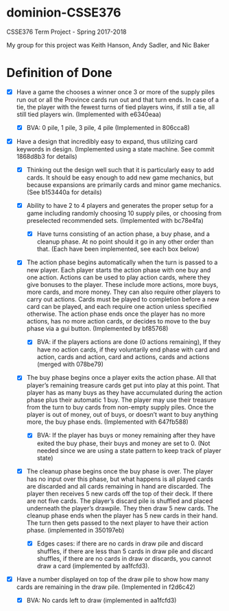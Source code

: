 # dominion-CSSE376
CSSE376 Term Project - Spring 2017-2018

My group for this project was Keith Hanson, Andy Sadler, and Nic Baker

# Definition of Done

- [x] Have a game the chooses a winner once 3 or more of the supply piles run
  out or all the Province cards run out and that turn ends. In case of a tie,
  the player with the fewest turns of tied players wins, if still a tie, all
  still tied players win. (Implemented with e6340eaa)

    - [x] BVA: 0 pile, 1 pile, 3 pile, 4 pile (Implemented in 806cca8)

- [x] Have a design that incredibly easy to expand, thus utilizing card
  keywords in design. (Implemented using a state machine.  See commit 1868d8b3
  for details)

    - [x] Thinking out the design well such that it is particularly easy to add
      cards. It should be easy enough to add new game mechanics, but because
      expansions are primarily cards and minor game mechanics. (See b153440a
      for details)

    - [x] Ability to have 2 to 4 players and generates the proper setup for a
      game including randomly choosing 10 supply piles, or choosing from
      preselected recommended sets. (Implemented with bc78e4fa)

        - [x] Have turns consisting of an action phase, a buy phase, and a
          cleanup phase.  At no point should it go in any other order than
          that. (Each have been implemented, see each box below)

    - [x] The action phase begins automatically when the turn is passed to a
      new player. Each player starts the action phase with one buy and one
      action.  Actions can be used to play action cards, where they give
      bonuses to the player. These include more actions, more buys, more cards,
      and more money.  They can also require other players to carry out
      actions. Cards must be played to completion before a new card can be
      played, and each require one action unless specified otherwise. The
      action phase ends once the player has no more actions, has no more action
      cards, or decides to move to the buy phase via a gui button. (Implemented
      by bf85768)

        - [x] BVA: if the players actions are done (0 actions remaining), If
          they have no action cards, if they voluntarily end phase with card
          and action, cards and action, card and actions, cards and actions
          (merged with 078be79)

    - [x] The buy phase begins once a player exits the action phase. All that
      player’s remaining treasure cards get put into play at this point. That
      player has as many buys as they have accumulated during the action phase
      plus their automatic 1 buy. The player may use their treasure from the
      turn to buy cards from non-empty supply piles. Once the player is out of
      money, out of buys, or doesn’t want to buy anything more, the buy phase
      ends. (Implemented with 647fb588)

        - [x] BVA: If the player has buys or money remaining after they have
          exited the buy phase, their buys and money are set to 0. (Not needed
          since we are using a state pattern to keep track of player state)

    - [x] The cleanup phase begins once the buy phase is over. The player has
      no input over this phase, but what happens is all played cards are
      discarded and all cards remaining in hand are discarded. The player then
      receives 5 new cards off the top of their deck. If there are not five
      cards. The player’s discard pile is shuffled and placed underneath the
      player’s drawpile. They then draw 5 new cards. The cleanup phase ends
      when the player has 5 new cards in their hand. The turn then gets passed
      to the next player to have their action phase. (implemented in 350197eb)

        - [x] Edges cases: if there are no cards in draw pile and discard
          shuffles, if there are less than 5 cards in draw pile and discard
          shuffles, if there are no cards in draw or discards, you cannot draw
          a card (implemented by aa1fcfd3).

- [x] Have a number displayed on top of the draw pile to show how many cards
  are remaining in the draw pile. (Implemented in f2d6c42)

    - [x] BVA: No cards left to draw (implemented in aa1fcfd3)
